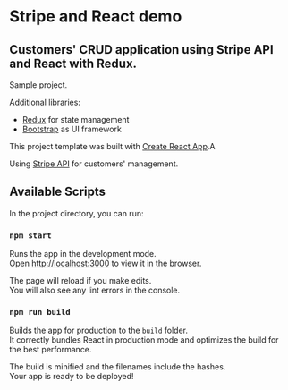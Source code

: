 # Stripe and React demo
## Customers' CRUD application using Stripe API and React with Redux.

Sample project.

Additional libraries:

* [Redux](http://redux.js.org/) for state management
* [Bootstrap](http://getbootstrap.com/) as UI framework


This project template was built with [Create React App](https://github.com/facebookincubator/create-react-app).A

Using [Stripe API](https://stripe.com/docs/api#list_customers) for customers' management.

## Available Scripts

In the project directory, you can run:

### `npm start`

Runs the app in the development mode.<br>
Open [http://localhost:3000](http://localhost:3000) to view it in the browser.

The page will reload if you make edits.<br>
You will also see any lint errors in the console.

### `npm run build`

Builds the app for production to the `build` folder.<br>
It correctly bundles React in production mode and optimizes the build for the best performance.

The build is minified and the filenames include the hashes.<br>
Your app is ready to be deployed!
